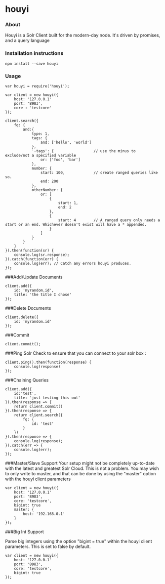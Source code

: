 # houyi

### About

Houyi is a Solr Client built for the modern-day node. It's driven by promises, and a query language 

### Installation instructions

`npm install --save houyi`

### Usage

```
var houyi = require('houyi');

var client = new houyi({
    host: '127.0.0.1' 
    port: '8983',
    core : 'testcore'    
});

client.search({
    fq: {
        and:{
            type: 1,
            tags: {
                and: ['hello', 'world']
            },
            '-tags': {                  // use the minus to exclude/not a specified variable
                or: ['foo', 'bar']
            },
            number: {
                start: 100,             // create ranged queries like so.
                end: 200
            }, 
            otherNumber: {
                or: [
                    {
                        start: 1,
                        end: 2
                    },
                    {
                        start: 4        // A ranged query only needs a start or an end. Whichever doesn't exist will have a * appended.
                    }
                ]
            }
        }
    }
}).then(function(sr) {
    console.log(sr.response);
}).catch(function(err) {
    console.log(err); // Catch any errors houyi produces.
});
```

###Add/Update Documents
```
client.add({
    id: 'myrandom.id',
    title: 'the title I chose'
});
```

###Delete Documents
```
client.delete({
    id: 'myrandom.id'
});
```

###Commit
```
client.commit();
```

###Ping Solr
Check to ensure that you can connect to your solr box :
```
client.ping().then(function(response) {
    console.log(response) 
});
```

###Chaining Queries
```
client.add({
    id:'test',
    title: 'just testing this out'
}).then(response => {
    return client.commit()
}).then(response => {
    return client.search({
        fq: {
            id: 'test'
        }
    })
}).then(response => {
    console.log(response);
}).catch(err => {
    console.log(err);
});
```

###Master/Slave Support
Your setup might not be completely up-to-date with the latest and greatest Solr Cloud. This is not a problem. You may wish to only write to master, and that can be done by using the "master" option with the houyi client parameters

```
var client = new houyi({
    host: '127.0.0.1' 
    port: '8983',
    core: 'testcore',
    bigint: true
    master: {
        host: '192.168.0.1'
    }
});
```

###Big Int Support

Parse big integers using the option "bigint = true" within the houyi client parameters. This is set to false by default.

```
var client = new houyi({
    host: '127.0.0.1' 
    port: '8983',
    core: 'testcore',
    bigint: true
});
```
